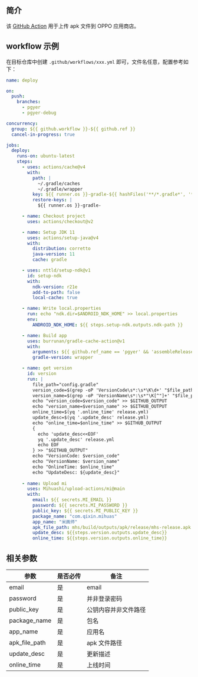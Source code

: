 ## 简介

该 [GitHub Action](https://help.github.com/cn/actions) 用于上传 apk 文件到 OPPO 应用商店。

## workflow 示例

在目标仓库中创建 `.github/workflows/xxx.yml` 即可，文件名任意，配置参考如下：

```yaml
name: deploy

on:
  push:
    branches:
      - pgyer
      - pgyer-debug

concurrency:
  group: ${{ github.workflow }}-${{ github.ref }}
  cancel-in-progress: true

jobs:
  deploy:
    runs-on: ubuntu-latest
    steps:
      - uses: actions/cache@v4
        with:
          path: |
            ~/.gradle/caches
            ~/.gradle/wrapper
          key: ${{ runner.os }}-gradle-${{ hashFiles('**/*.gradle*', '**/gradle-wrapper.properties') }}
          restore-keys: |
            ${{ runner.os }}-gradle-

      - name: Checkout project
        uses: actions/checkout@v2

      - name: Setup JDK 11
        uses: actions/setup-java@v4
        with:
          distribution: corretto
          java-version: 11
          cache: gradle

      - uses: nttld/setup-ndk@v1
        id: setup-ndk
        with:
          ndk-version: r21e
          add-to-path: false
          local-cache: true

      - name: Write local.properties
        run: echo "ndk.dir=$ANDROID_NDK_HOME" >> local.properties
        env:
          ANDROID_NDK_HOME: ${{ steps.setup-ndk.outputs.ndk-path }}

      - name: Build app
        uses: burrunan/gradle-cache-action@v1
        with:
          arguments: ${{ github.ref_name == 'pgyer' && 'assembleRelease' || 'assembleDebug' }}
          gradle-version: wrapper

      - name: get version
        id: version
        run: |
          file_path="config.gradle"
          version_code=$(grep -oP 'VersionCode\s*:\s*\K\d+' "$file_path")
          version_name=$(grep -oP 'VersionName\s*:\s*"\K[^"]+' "$file_path")
          echo "version_code=$version_code" >> $GITHUB_OUTPUT
          echo "version_name=$version_name" >> $GITHUB_OUTPUT
          online_time=$(yq '.online_time' release.yml)
          update_desc=$(yq '.update_desc' release.yml)
          echo "online_time=$online_time" >> $GITHUB_OUTPUT
          {
            echo 'update_desc<<EOF'
            yq '.update_desc' release.yml
            echo EOF
          } >> "$GITHUB_OUTPUT"
          echo "VersionCode: $version_code"
          echo "VersionName: $version_name"
          echo "OnlineTime: $online_time"
          echo "UpdateDesc: ${update_desc}"
          
      - name: Upload mi
        uses: Mihuashi/upload-actions/mi@main
        with:
          email: ${{ secrets.MI_EMAIL }}
          password: ${{ secrets.MI_PASSWORD }}
          public_key: ${{ secrets.MI_PUBLIC_KEY }}
          package_name: "com.qixin.mihuas"
          app_name: "米画师"
          apk_file_path: mhs/build/outputs/apk/release/mhs-release.apk
          update_desc: ${{steps.version.outputs.update_desc}}
          online_time: ${{steps.version.outputs.online_time}}
```

## 相关参数

| 参数 | 是否必传 | 备注         |
| --- | --- |---|
| email | 是 | email      |
| password | 是 | 并非登录密码     |
| public_key | 是 | 公钥内容并非文件路径 |
| package_name | 是 | 包名         |
| app_name | 是 | 应用名        |
| apk_file_path | 是 | apk 文件路径   |
| update_desc | 是 | 更新描述       |
| online_time | 是 | 上线时间       |
